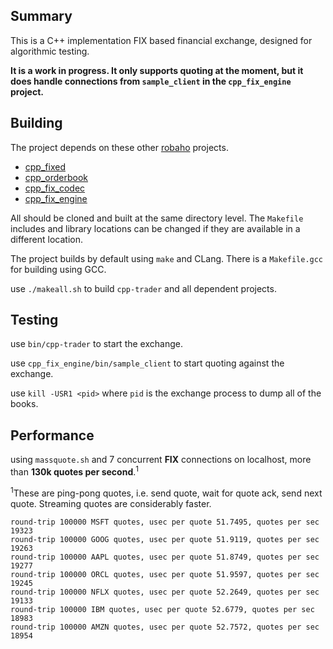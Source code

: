 ## Summary

This is a C++ implementation FIX based financial exchange, designed for algorithmic testing.

__It is a work in progress. It only supports quoting at the moment, but it does handle connections from `sample_client` in the `cpp_fix_engine` project.__

## Building

The project depends on these other [robaho](https://github.com/robaho) projects.
- [cpp_fixed](https://github.com/robaho/cpp_fixed)
- [cpp_orderbook](https://github.com/robaho/cpp_orderbook)
- [cpp_fix_codec](https://github.com/robaho/cpp_fix_codec)
- [cpp_fix_engine](https://github.com/robaho/cpp_fix_engine)

All should be cloned and built at the same directory level. The `Makefile` includes and library locations can be changed if they are available in a different location.

The project builds by default using `make` and CLang. There is a `Makefile.gcc` for building using GCC.

use `./makeall.sh` to build `cpp-trader` and all dependent projects.

## Testing

use `bin/cpp-trader` to start the exchange.

use `cpp_fix_engine/bin/sample_client` to start quoting against the exchange.

use `kill -USR1 <pid>` where `pid` is the exchange process to dump all of the books.

## Performance

using `massquote.sh` and 7 concurrent **FIX** connections on localhost, more than **130k quotes per second**.<sup>1</sup>

<sup>1</sup>These are ping-pong quotes, i.e. send quote, wait for quote ack, send next quote. Streaming quotes are considerably faster.

```
round-trip 100000 MSFT quotes, usec per quote 51.7495, quotes per sec 19323
round-trip 100000 GOOG quotes, usec per quote 51.9119, quotes per sec 19263
round-trip 100000 AAPL quotes, usec per quote 51.8749, quotes per sec 19277
round-trip 100000 ORCL quotes, usec per quote 51.9597, quotes per sec 19245
round-trip 100000 NFLX quotes, usec per quote 52.2649, quotes per sec 19133
round-trip 100000 IBM quotes, usec per quote 52.6779, quotes per sec 18983
round-trip 100000 AMZN quotes, usec per quote 52.7572, quotes per sec 18954
```